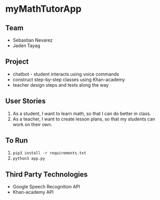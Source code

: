 # myMathTutorApp

## Team
* Sebastian Nevarez
* Jaden Tayag

## Project
* chatbot - student interacts using voice commands
* construct step-by-step classes using Khan-academy
* teacher design steps and tests along the way

## User Stories
1. As a student, I want to learn math, so that I can do better in class.
2. As a teacher, I want to create lesson plans, so that my students can work on their own.

## To Run
1. `pip3 install -r requirements.txt`
2. `python3 app.py`

## Third Party Technologies
* Google Speech Recognition API
* Khan-academy API
